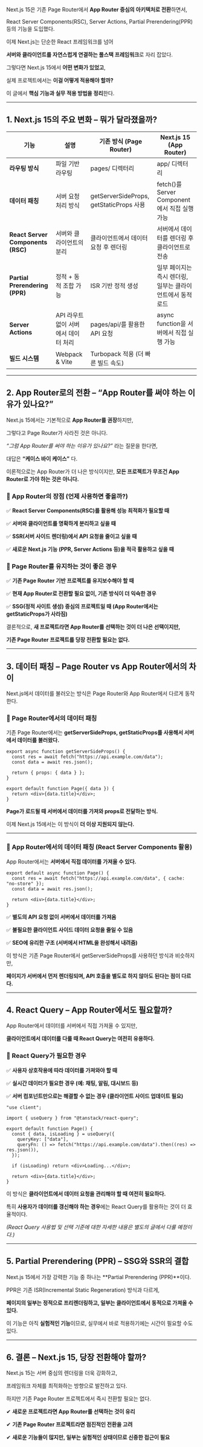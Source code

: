 Next.js 15은 기존 Page Router에서 **App Router 중심의 아키텍처로 전환**하면서,

React Server Components(RSC), Server Actions, Partial Prerendering(PPR) 등의 기능을 도입했다.

  

이제 Next.js는 단순한 React 프레임워크를 넘어

**서버와 클라이언트를 자연스럽게 연결하는 풀스택 프레임워크**로 자리 잡았다.

  

그렇다면 Next.js 15에서 **어떤 변화가 있었고**,

실제 프로젝트에서는 **이걸 어떻게 적용해야 할까?**

이 글에서 **핵심 기능과 실무 적용 방법을 정리**한다.

---

## **1. Next.js 15의 주요 변화 – 뭐가 달라졌을까?**

| **기능**                            | **설명**                 | **기존 방식 (Page Router)**               | **Next.js 15 (App Router)**          |
| --------------------------------- | ---------------------- | ------------------------------------- | ------------------------------------ |
| **라우팅 방식**                        | 파일 기반 라우팅              | pages/ 디렉터리                           | app/ 디렉터리                            |
| **데이터 패칭**                        | 서버 요청 처리 방식            | getServerSideProps, getStaticProps 사용 | fetch()를 Server Component에서 직접 실행 가능 |
| **React Server Components (RSC)** | 서버와 클라이언트의 분리          | 클라이언트에서 데이터 요청 후 렌더링                  | 서버에서 데이터를 렌더링 후 클라이언트로 전송            |
| **Partial Prerendering (PPR)**    | 정적 + 동적 조합 가능          | ISR 기반 정적 생성                          | 일부 페이지는 즉시 렌더링, 일부는 클라이언트에서 동적 로드    |
| **Server Actions**                | API 라우트 없이 서버에서 데이터 처리 | pages/api/를 활용한 API 요청                | async function을 서버에서 직접 실행 가능        |
| **빌드 시스템**                        | Webpack & Vite         | Turbopack 적용 (더 빠른 빌드 속도)             |                                      |

---

## **2. App Router로의 전환 – “App Router를 써야 하는 이유가 있나요?”**

  

Next.js 15에서는 기본적으로 **App Router를 권장**하지만,

그렇다고 Page Router가 사라진 것은 아니다.

  

_“그럼 App Router를 써야 하는 이유가 있나요?”_ 라는 질문을 한다면,

대답은 **“케이스 바이 케이스”** 다.

이론적으로는 App Router가 더 나은 방식이지만, **모든 프로젝트가 무조건 App Router로 가야 하는 것은 아니다.**

  

### **📌 App Router의 장점 (언제 사용하면 좋을까?)**

  

✅ **React Server Components(RSC)를 활용해 성능 최적화가 필요할 때**

✅ **서버와 클라이언트를 명확하게 분리하고 싶을 때**

✅ **SSR(서버 사이드 렌더링)에서 API 요청을 줄이고 싶을 때**

✅ **새로운 Next.js 기능 (PPR, Server Actions 등)을 적극 활용하고 싶을 때**

  

### **📌 Page Router를 유지하는 것이 좋은 경우**

  

✅ **기존 Page Router 기반 프로젝트를 유지보수해야 할 때**

✅ **현재 App Router로 전환할 필요 없이, 기존 방식이 더 익숙한 경우**

✅ **SSG(정적 사이트 생성) 중심의 프로젝트일 때 (App Router에서는 getStaticProps가 사라짐)**

  

결론적으로, **새 프로젝트라면 App Router를 선택하는 것이 더 나은 선택이지만,**

**기존 Page Router 프로젝트를 당장 전환할 필요는 없다.**

---

## **3. 데이터 패칭 – Page Router vs App Router에서의 차이**

  

Next.js에서 데이터를 불러오는 방식은 Page Router와 App Router에서 다르게 동작한다.

  

### **📌 Page Router에서의 데이터 패칭**

  

기존 Page Router에서는 **getServerSideProps, getStaticProps를 사용해서 서버에서 데이터를 불러왔다.**

```
export async function getServerSideProps() {
  const res = await fetch("https://api.example.com/data");
  const data = await res.json();

  return { props: { data } };
}

export default function Page({ data }) {
  return <div>{data.title}</div>;
}
```

**Page가 로드될 때 서버에서 데이터를 가져와 props로 전달하는 방식.**

이제 Next.js 15에서는 이 방식이 **더 이상 지원되지 않는다.**

---

### **📌 App Router에서의 데이터 패칭 (React Server Components 활용)**

  

App Router에서는 **서버에서 직접 데이터를 가져올 수 있다.**
```
export default async function Page() {
  const res = await fetch("https://api.example.com/data", { cache: "no-store" });
  const data = await res.json();

  return <div>{data.title}</div>;
}
```

✅ **별도의 API 요청 없이 서버에서 데이터를 가져옴**

✅ **불필요한 클라이언트 사이드 데이터 요청을 줄일 수 있음**

✅ **SEO에 유리한 구조 (서버에서 HTML을 완성해서 내려줌)**

  

이 방식은 기존 Page Router에서 getServerSideProps를 사용하던 방식과 비슷하지만,

**페이지가 서버에서 먼저 렌더링되며, API 호출을 별도로 하지 않아도 된다는 점이 다르다.**

---

## **4. React Query – App Router에서도 필요할까?**

  

App Router에서 데이터를 서버에서 직접 가져올 수 있지만,

**클라이언트에서 데이터를 다룰 때 React Query는 여전히 유용하다.**

  

### **📌 React Query가 필요한 경우**

  

✅ **사용자 상호작용에 따라 데이터를 가져와야 할 때**

✅ **실시간 데이터가 필요한 경우 (예: 채팅, 알림, 대시보드 등)**

✅ **서버 컴포넌트만으로는 해결할 수 없는 경우 (클라이언트 사이드 업데이트 필요)**

```
"use client";

import { useQuery } from "@tanstack/react-query";

export default function Page() {
  const { data, isLoading } = useQuery({
    queryKey: ["data"],
    queryFn: () => fetch("https://api.example.com/data").then((res) => res.json()),
  });

  if (isLoading) return <div>Loading...</div>;

  return <div>{data.title}</div>;
}
```

이 방식은 **클라이언트에서 데이터 요청을 관리해야 할 때 여전히 필요하다.**

특히 **사용자가 데이터를 갱신해야 하는 경우**에는 React Query를 활용하는 것이 더 효율적이다.

  

_(React Query 사용법 및 선택 기준에 대한 자세한 내용은 별도의 글에서 다룰 예정이다.)_

---

## **5. Partial Prerendering (PPR) – SSG와 SSR의 결합**

  

Next.js 15에서 가장 강력한 기능 중 하나는 **Partial Prerendering (PPR)**이다.

PPR은 기존 ISR(Incremental Static Regeneration) 방식과 다르게,

**페이지의 일부는 정적으로 프리렌더링하고, 일부는 클라이언트에서 동적으로 가져올 수 있다.**

  

이 기능은 아직 **실험적인 기능**이므로, 실무에서 바로 적용하기에는 시간이 필요할 수도 있다.

---

## **6. 결론 – Next.js 15, 당장 전환해야 할까?**

  

Next.js 15는 서버 중심의 렌더링을 더욱 강화하고,

프레임워크 자체를 최적화하는 방향으로 발전하고 있다.

  

하지만 기존 Page Router 프로젝트에서 즉시 전환할 필요는 없다.
  
✔ **새로운 프로젝트라면 App Router를 선택하는 것이 유리**

✔ **기존 Page Router 프로젝트라면 점진적인 전환을 고려**

✔ **새로운 기능들이 많지만, 일부는 실험적인 상태이므로 신중한 접근이 필요**
